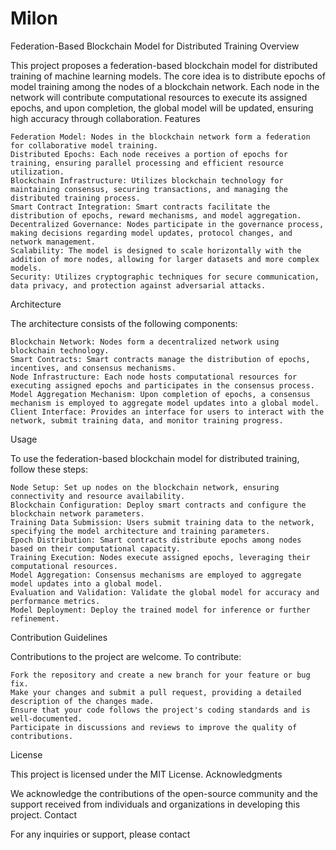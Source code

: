 # Milon

Federation-Based Blockchain Model for Distributed Training
Overview

This project proposes a federation-based blockchain model for distributed training of machine learning models. The core idea is to distribute epochs of model training among the nodes of a blockchain network. Each node in the network will contribute computational resources to execute its assigned epochs, and upon completion, the global model will be updated, ensuring high accuracy through collaboration.
Features

    Federation Model: Nodes in the blockchain network form a federation for collaborative model training.
    Distributed Epochs: Each node receives a portion of epochs for training, ensuring parallel processing and efficient resource utilization.
    Blockchain Infrastructure: Utilizes blockchain technology for maintaining consensus, securing transactions, and managing the distributed training process.
    Smart Contract Integration: Smart contracts facilitate the distribution of epochs, reward mechanisms, and model aggregation.
    Decentralized Governance: Nodes participate in the governance process, making decisions regarding model updates, protocol changes, and network management.
    Scalability: The model is designed to scale horizontally with the addition of more nodes, allowing for larger datasets and more complex models.
    Security: Utilizes cryptographic techniques for secure communication, data privacy, and protection against adversarial attacks.

Architecture

The architecture consists of the following components:

    Blockchain Network: Nodes form a decentralized network using blockchain technology.
    Smart Contracts: Smart contracts manage the distribution of epochs, incentives, and consensus mechanisms.
    Node Infrastructure: Each node hosts computational resources for executing assigned epochs and participates in the consensus process.
    Model Aggregation Mechanism: Upon completion of epochs, a consensus mechanism is employed to aggregate model updates into a global model.
    Client Interface: Provides an interface for users to interact with the network, submit training data, and monitor training progress.

Usage

To use the federation-based blockchain model for distributed training, follow these steps:

    Node Setup: Set up nodes on the blockchain network, ensuring connectivity and resource availability.
    Blockchain Configuration: Deploy smart contracts and configure the blockchain network parameters.
    Training Data Submission: Users submit training data to the network, specifying the model architecture and training parameters.
    Epoch Distribution: Smart contracts distribute epochs among nodes based on their computational capacity.
    Training Execution: Nodes execute assigned epochs, leveraging their computational resources.
    Model Aggregation: Consensus mechanisms are employed to aggregate model updates into a global model.
    Evaluation and Validation: Validate the global model for accuracy and performance metrics.
    Model Deployment: Deploy the trained model for inference or further refinement.

Contribution Guidelines

Contributions to the project are welcome. To contribute:

    Fork the repository and create a new branch for your feature or bug fix.
    Make your changes and submit a pull request, providing a detailed description of the changes made.
    Ensure that your code follows the project's coding standards and is well-documented.
    Participate in discussions and reviews to improve the quality of contributions.

License

This project is licensed under the MIT License.
Acknowledgments

We acknowledge the contributions of the open-source community and the support received from individuals and organizations in developing this project.
Contact

For any inquiries or support, please contact 

